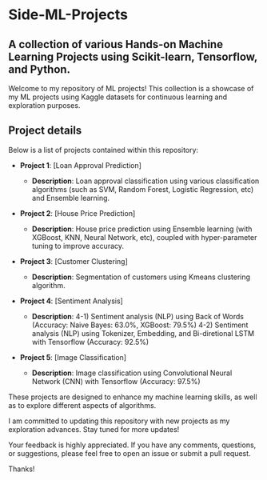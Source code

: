 # Side-ML-Projects
## A collection of various Hands-on Machine Learning Projects using Scikit-learn, Tensorflow, and Python.

Welcome to my repository of ML projects! This collection is a showcase of my ML projects using Kaggle datasets for continuous learning and exploration purposes.


## Project details
Below is a list of projects contained within this repository:
- **Project 1**: [Loan Approval Prediction]
  - **Description**: Loan approval classification using various classification algorithms (such as SVM, Random Forest, Logistic Regression, etc) and Ensemble learning. 

- **Project 2**: [House Price Prediction]
  - **Description**: House price prediction using Ensemble learning (with XGBoost, KNN, Neural Network, etc), coupled with hyper-parameter tuning to improve accuracy.

- **Project 3**: [Customer Clustering]
  - **Description**: Segmentation of customers using Kmeans clustering algorithm.
 
- **Project 4**: [Sentiment Analysis]
  - **Description**: 4-1) Sentiment analysis (NLP) using Back of Words (Accuracy: Naive Bayes: 63.0%, XGBoost: 79.5%)
                     4-2) Sentiment analysis (NLP) using Tokenizer, Embedding, and Bi-diretional LSTM with Tensorflow (Accuracy: 92.5%)

- **Project 5**: [Image Classification]
  - **Description**: Image classification using Convolutional Neural Network (CNN) with Tensorflow (Accuracy: 97.5%)




These projects are designed to enhance my machine learning skills, as well as to explore different aspects of algorithms. 

I am committed to updating this repository with new projects as my exploration advances. Stay tuned for more updates!


Your feedback is highly appreciated. If you have any comments, questions, or suggestions, please feel free to open an issue or submit a pull request.

Thanks!

